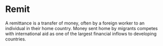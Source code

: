 # Remit
A remittance is a transfer of money, often by a foreign worker to an individual in their home country. Money sent home by migrants competes with international aid as one of the largest financial inflows to developing countries.
